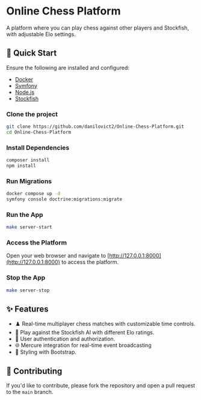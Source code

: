 # Online Chess Platform

A platform where you can play chess against other players and Stockfish, with adjustable Elo settings.

## 🚀 Quick Start

Ensure the following are installed and configured:

- [Docker](https://www.docker.com/get-started)
- [Symfony](https://symfony.com/download)
- [Node.js](https://nodejs.org/)
- [Stockfish](https://stockfishchess.org/download/)

### Clone the project

```bash
git clone https://github.com/danilovict2/Online-Chess-Platform.git
cd Online-Chess-Platform
```

### Install Dependencies

```bash
composer install
npm install
```

### Run Migrations

```bash
docker compose up -d
symfony console doctrine:migrations:migrate
```

### Run the App

```bash
make server-start
```

### Access the Platform

Open your web browser and navigate to [http://127.0.0.1:8000](http://127.0.0.1:8000) to access the platform.

### Stop the App

```bash
make server-stop
```

## ✨ Features

- ♟️ Real-time multiplayer chess matches with customizable time controls.
- 🤖 Play against the Stockfish AI with different Elo ratings.
- 🔐 User authentication and authorization.
- 🌐 Mercure integration for real-time event broadcasting
- 🎨 Styling with Bootstrap.

## 🤝 Contributing

If you'd like to contribute, please fork the repository and open a pull request to the `main` branch.
